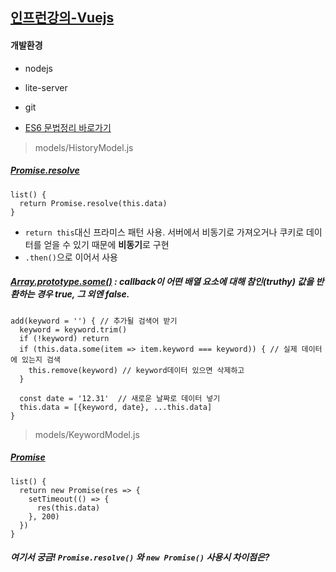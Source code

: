 ## [인프런강의-Vuejs](https://www.inflearn.com/course/%EC%88%9C%EC%88%98js-vuejs-%EA%B0%9C%EB%B0%9C-%EA%B0%95%EC%A2%8C/)

#### 개발환경
- nodejs
- lite-server
- git

- [ES6 문법정리 바로가기](https://jsdev.kr/t/es6/2944)



>  models/HistoryModel.js

##### [Promise.resolve](https://developer.mozilla.org/ko/docs/Web/JavaScript/Reference/Global_Objects/Promise/resolve)

```
list() {
  return Promise.resolve(this.data)  
}
```
- `return this`대신 프라미스 패턴 사용. 서버에서 비동기로 가져오거나 쿠키로 데이터를 얻을 수 있기 때문에 **비동기**로 구현
- `.then()`으로 이어서 사용

##### [Array.prototype.some()](https://developer.mozilla.org/ko/docs/Web/JavaScript/Reference/Global_Objects/Array/some) : callback이 어떤 배열 요소에 대해 참인(truthy) 값을 반환하는 경우 true, 그 외엔 false.

```
add(keyword = '') { // 추가될 검색어 받기
  keyword = keyword.trim()
  if (!keyword) return
  if (this.data.some(item => item.keyword === keyword)) { // 실제 데이터에 있는지 검색
    this.remove(keyword) // keyword데이터 있으면 삭제하고
  }

  const date = '12.31'  // 새로운 날짜로 데이터 넣기
  this.data = [{keyword, date}, ...this.data]
}
```

>  models/KeywordModel.js

##### [Promise](https://developer.mozilla.org/ko/docs/Web/JavaScript/Reference/Global_Objects/Promise)
```
list() {
  return new Promise(res => {
    setTimeout(() => {
      res(this.data)
    }, 200)
  })
}
```

##### 여기서 궁금! `Promise.resolve()` 와 `new Promise()` 사용시 차이점은?
